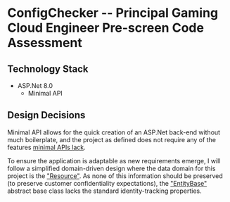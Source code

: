 ﻿# ConfigChecker -- Principal Gaming Cloud Engineer Pre-screen Code Assessment

## Technology Stack

- ASP.Net 8.0
	- Minimal API


## Design Decisions

Minimal API allows for the quick creation of an ASP.Net back-end without much boilerplate,
and the project as defined does not require any of the features
[minimal APIs lack](https://learn.microsoft.com/en-us/aspnet/core/fundamentals/apis?view=aspnetcore-8.0).

To ensure the application is adaptable as new requirements emerge, I will follow a simplified domain-driven design
where the data domain for this project is the ["Resource"](./Models/Resource.cs). As none of this information 
should be preserved (to preserve customer confidentiality expectations), the ["EntityBase"](./Models/EntityBase.cs)
abstract base class lacks the standard identity-tracking properties.